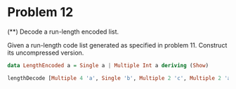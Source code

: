 # Problem 12

(**) Decode a run-length encoded list.

Given a run-length code list generated as specified in problem 11. Construct its uncompressed version.

```haskell
data LengthEncoded a = Single a | Multiple Int a deriving (Show)

lengthDecode [Multiple 4 'a', Single 'b', Multiple 2 'c', Multiple 2 'a', Single 'd', Multiple 4 'e'] -- "aaaabccaadeeee"
```
